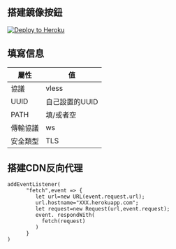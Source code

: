 ## 搭建鏡像按鈕
<p><a href="https://dashboard.heroku.com/new?template=https://github.com/dietrichr/test"> <img src="https://www.herokucdn.com/deploy/button.svg" alt="Deploy to Heroku" /></a></p>

## 填寫信息

| 屬性 | 值 |
|-----|----|
| 協議 | vless |
| UUID | 自己設置的UUID |
| PATH | 填/或者空 |
| 傳輸協議 | ws |
| 安全類型 | TLS |

## 搭建CDN反向代理
```
addEventListener(
      "fetch",event => {
         let url=new URL(event.request.url);
         url.hostname="XXX.herokuapp.com";
         let request=new Request(url,event.request);
         event. respondWith(
           fetch(request)
         )
      }
) 
```
